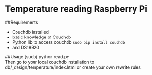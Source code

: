 # Temperature reading Raspberry Pi
##Requirements
 * Couchdb installed
 * basic knowledge of Couchdb
 * Python lib to access couchdb `sudo pip install couchdb`
 * and DS18B20

##Usage
 (sudo) python read.py  
 Then go to your local couchdb installation to db/_design/temperature/index.html or create your own rewrite rules
